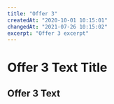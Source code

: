 ```yaml
---
title: "Offer 3"
createdAt: "2020-10-01 10:15:01"
changedAt: "2021-07-26 10:15:02"
excerpt: "Offer 3 excerpt"
---
```


# Offer 3 Text Title
## Offer 3 Text